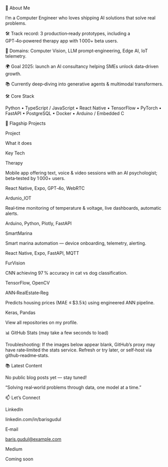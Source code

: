 🚀 About Me

I’m a Computer Engineer who loves shipping AI solutions that solve real problems.

🛠️ Track record: 3 production‑ready prototypes, including a GPT‑4o‑powered therapy app with 1 000+ beta users.

🤖 Domains: Computer Vision, LLM prompt‑engineering, Edge AI, IoT telemetry.

🌍 Goal 2025: launch an AI consultancy helping SMEs unlock data‑driven growth.

📚 Currently deep‑diving into generative agents & multimodal transformers.

🛠️ Core Stack

Python • TypeScript / JavaScript • React Native • TensorFlow • PyTorch • FastAPI • PostgreSQL • Docker • Arduino / Embedded C

🌟 Flagship Projects

Project

What it does

Key Tech

Therapy

Mobile app offering text, voice & video sessions with an AI psychologist; beta‑tested by 1 000+ users.

React Native, Expo, GPT‑4o, WebRTC

Ardunio_IOT

Real‑time monitoring of temperature & voltage, live dashboards, automatic alerts.

Arduino, Python, Plotly, FastAPI

SmartMarina

Smart marina automation — device onboarding, telemetry, alerting.

React Native, Expo, FastAPI, MQTT

FurVision

CNN achieving 97 % accuracy in cat vs dog classification.

TensorFlow, OpenCV

ANN‑RealEstate‑Reg

Predicts housing prices (MAE ≤ $3.5 k) using engineered ANN pipeline.

Keras, Pandas

View all repositories on my profile.

📊 GitHub Stats (may take a few seconds to load)

Troubleshooting: If the images below appear blank, GitHub’s proxy may have rate‑limited the stats service. Refresh or try later, or self‑host via github‑readme‑stats.

📚 Latest Content

No public blog posts yet — stay tuned!

“Solving real‑world problems through data, one model at a time.”

📫 Let’s Connect





LinkedIn

linkedin.com/in/barisgudul

E‑mail

baris.gudul@example.com

Medium

Coming soon
